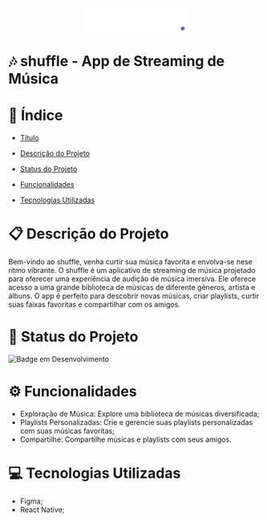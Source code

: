 <p align="center">
  <img height=50 loading="lazy" src="./shuffle.svg"/>
</p>

# 🎶 shuffle - App de Streaming de Música

# 🔗 Índice

- [Título](#🎶-shuffle---app-de-streaming-de-música)

- [Descrição do Projeto](#📋-descrição-do-projeto)

- [Status do Projeto](#🔨-status-do-projeto)

- [Funcionalidades](#⚙-funcionalidades)

- [Tecnologias Utilizadas](#💻-tecnologias-utilizadas)

# 📋 Descrição do Projeto

Bem-vindo ao shuffle, venha curtir sua música favorita e envolva-se nese ritmo vibrante.
O shuffle é um aplicativo de streaming de música projetado para oferecer uma experiência de audição de música imersiva. Ele oferece acesso a uma grande biblioteca de músicas de diferente gêneros, artista e álbuns. O app é perfeito para descobrir novas músicas, criar playlists, curtir suas faixas favoritas e compartilhar com os amigos.

# 🔨 Status do Projeto

![Badge em Desenvolvimento](https://img.shields.io/static/v1?label=STATUS&message=EM%20DESENVOLVIMENTO&color=GREEN&style=for-the-badge)

# ⚙ Funcionalidades

- Exploração de Música: Explore uma biblioteca de músicas diversificada;
- Playlists Personalizadas: Crie e gerencie suas playlists personalizadas com suas músicas favoritas;
- Compartilhe: Compartilhe músicas e playlists com seus amigos.

# 💻 Tecnologias Utilizadas

- Figma;
- React Native;
